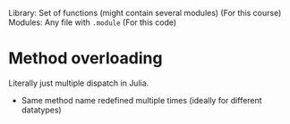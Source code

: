 Library: Set of functions (might contain several modules) (For this course)
Modules: Any file with `.module` (For this code)


# Method overloading
Literally just multiple dispatch in Julia.
- Same method name redefined multiple times (ideally for different datatypes)